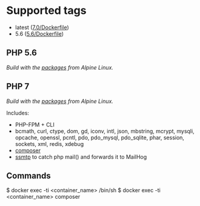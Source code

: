 # Supported tags

- latest ([7.0/Dockerfile](https://github.com/xtreamwayz/docker-stack/blob/master/php/7.0/Dockerfile))
- 5.6 ([5.6/Dockerfile](https://github.com/xtreamwayz/docker-stack/blob/master/php/5.6/Dockerfile))

## PHP 5.6

*Build with the [packages](http://pkgs.alpinelinux.org/packages?name=php5*) from Alpine Linux.*

## PHP 7

*Build with the [packages](http://pkgs.alpinelinux.org/packages?name=php7*) from Alpine Linux.*

Includes:

- PHP-FPM + CLI
- bcmath, curl, ctype, dom, gd, iconv, intl, json, mbstring, mcrypt, mysqli, opcache, openssl, pcntl, pdo, pdo_mysql,
  pdo_sqlite, phar, session, sockets, xml, redis, xdebug
- [composer](https://getcomposer.org/doc/)
- [ssmtp](http://linux.die.net/man/8/ssmtp) to catch php mail() and forwards it to MailHog

## Commands

$ docker exec -ti <container_name> /bin/sh
$ docker exec -ti <container_name> composer <arguments>
